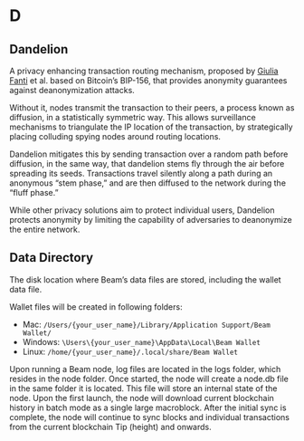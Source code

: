 # D

## Dandelion

A privacy enhancing transaction routing mechanism, proposed by [Giulia Fanti](https://www.andrew.cmu.edu/user/gfanti/) et al. based on Bitcoin’s BIP-156, that provides anonymity guarantees against deanonymization attacks.

Without it, nodes transmit the transaction to their peers, a process known as diffusion, in a statistically symmetric way. This allows surveillance mechanisms to triangulate the IP location of the transaction, by strategically placing colluding spying nodes around routing locations.

Dandelion mitigates this by sending transaction over a random path before diffusion, in the same way, that dandelion stems fly through the air before spreading its seeds. Transactions travel silently along a path during an anonymous “stem phase,” and are then diffused to the network during the “fluff phase.”

While other privacy solutions aim to protect individual users, Dandelion protects anonymity by limiting the capability of adversaries to deanonymize the entire network.

## Data Directory

The disk location where Beam’s data files are stored, including the wallet data file.

Wallet files will be created in following folders:

- Mac: `/Users/{your_user_name}/Library/Application Support/Beam Wallet/`
- Windows: `\Users\{your_user_name}\AppData\Local\Beam Wallet`
- Linux: `/home/{your_user_name}/.local/share/Beam Wallet`

Upon running a Beam node, log files are located in the logs folder, which resides in the node folder. Once started, the node will create a node.db file in the same folder it is located. This file will store an internal state of the node. Upon the first launch, the node will download current blockchain history in batch mode as a single large macroblock. After the initial sync is complete, the node will continue to sync blocks and individual transactions from the current blockchain Tip (height) and onwards.